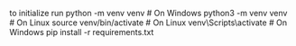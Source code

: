 to initialize run
python -m venv venv # On Windows
python3 -m venv venv # On Linux
source venv/bin/activate # On Linux
venv\Scripts\activate # On Windows
pip install -r requirements.txt
